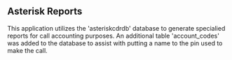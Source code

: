 ## Asterisk Reports

This application utilizes the 'asteriskcdrdb' database to generate specialied reports for call accounting purposes. An additional table 'account_codes' was added to the database to assist with putting a name to the pin used to make the call. 
